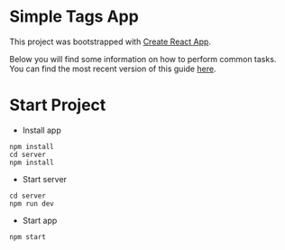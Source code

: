 # Simple Tags App
This project was bootstrapped with [Create React App](https://github.com/facebookincubator/create-react-app).

Below you will find some information on how to perform common tasks.<br>
You can find the most recent version of this guide [here](https://github.com/facebookincubator/create-react-app/blob/master/packages/react-scripts/template/README.md).

# Start Project

* Install app
```
npm install
cd server
npm install
```
* Start server
```
cd server
npm run dev
```

* Start app
```
npm start
```